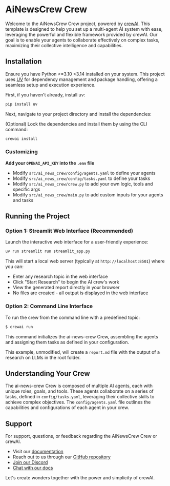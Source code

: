 # AiNewsCrew Crew

Welcome to the AiNewsCrew Crew project, powered by [crewAI](https://crewai.com). This template is designed to help you set up a multi-agent AI system with ease, leveraging the powerful and flexible framework provided by crewAI. Our goal is to enable your agents to collaborate effectively on complex tasks, maximizing their collective intelligence and capabilities.

## Installation

Ensure you have Python >=3.10 <3.14 installed on your system. This project uses [UV](https://docs.astral.sh/uv/) for dependency management and package handling, offering a seamless setup and execution experience.

First, if you haven't already, install uv:

```bash
pip install uv
```

Next, navigate to your project directory and install the dependencies:

(Optional) Lock the dependencies and install them by using the CLI command:
```bash
crewai install
```
### Customizing

**Add your `OPENAI_API_KEY` into the `.env` file**

- Modify `src/ai_news_crew/config/agents.yaml` to define your agents
- Modify `src/ai_news_crew/config/tasks.yaml` to define your tasks
- Modify `src/ai_news_crew/crew.py` to add your own logic, tools and specific args
- Modify `src/ai_news_crew/main.py` to add custom inputs for your agents and tasks

## Running the Project

### Option 1: Streamlit Web Interface (Recommended)

Launch the interactive web interface for a user-friendly experience:

```bash
uv run streamlit run streamlit_app.py
```

This will start a local web server (typically at `http://localhost:8501`) where you can:
- Enter any research topic in the web interface
- Click "Start Research" to begin the AI crew's work
- View the generated report directly in your browser
- No files are created - all output is displayed in the web interface

### Option 2: Command Line Interface

To run the crew from the command line with a predefined topic:

```bash
$ crewai run
```

This command initializes the ai-news-crew Crew, assembling the agents and assigning them tasks as defined in your configuration.

This example, unmodified, will create a `report.md` file with the output of a research on LLMs in the root folder.

## Understanding Your Crew

The ai-news-crew Crew is composed of multiple AI agents, each with unique roles, goals, and tools. These agents collaborate on a series of tasks, defined in `config/tasks.yaml`, leveraging their collective skills to achieve complex objectives. The `config/agents.yaml` file outlines the capabilities and configurations of each agent in your crew.

## Support

For support, questions, or feedback regarding the AiNewsCrew Crew or crewAI.
- Visit our [documentation](https://docs.crewai.com)
- Reach out to us through our [GitHub repository](https://github.com/joaomdmoura/crewai)
- [Join our Discord](https://discord.com/invite/X4JWnZnxPb)
- [Chat with our docs](https://chatg.pt/DWjSBZn)

Let's create wonders together with the power and simplicity of crewAI.

